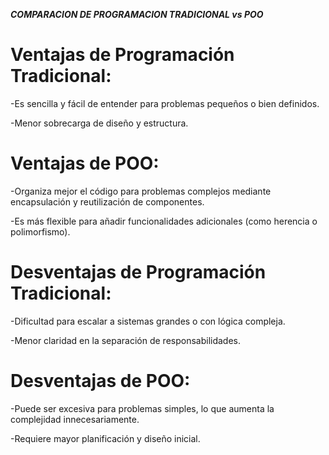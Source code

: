 *****COMPARACION DE PROGRAMACION TRADICIONAL vs POO*****
# Ventajas de Programación Tradicional:
-Es sencilla y fácil de entender para problemas pequeños o bien definidos.

-Menor sobrecarga de diseño y estructura.

# Ventajas de POO:
-Organiza mejor el código para problemas complejos mediante encapsulación y reutilización de componentes.

-Es más flexible para añadir funcionalidades adicionales (como herencia o polimorfismo).

# Desventajas de Programación Tradicional:
-Dificultad para escalar a sistemas grandes o con lógica compleja.

-Menor claridad en la separación de responsabilidades.

# Desventajas de POO:
-Puede ser excesiva para problemas simples, lo que aumenta la complejidad innecesariamente.

-Requiere mayor planificación y diseño inicial.



